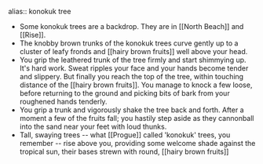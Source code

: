 alias:: konokuk tree

- Some konokuk trees are a backdrop. They are in [[North Beach]] and [[Rise]].
- The knobby brown trunks of the konokuk trees curve gently up to a cluster of leafy fronds and [[hairy brown fruits]] well above your head.
- You grip the leathered trunk of the tree firmly and start shimmying up. It's hard work. Sweat ripples your face and your hands become tender and slippery. But finally you reach the top of the tree, within touching distance of the [[hairy brown fruits]]. You manage to knock a few loose, before returning to the ground and picking bits of bark from your roughened hands tenderly.
- You grip a trunk and vigorously shake the tree back and forth. After a moment a few of the fruits fall; you hastily step aside as they cannonball into the sand near your feet with loud thunks.
- Tall, swaying trees -- what [[Progue]] called 'konokuk' trees, you remember -- rise above you, providing some welcome shade against the tropical sun, their bases strewn with round, [[hairy brown fruits]]